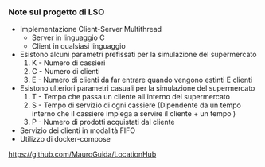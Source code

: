 ### Note sul progetto di LSO
- Implementazione Client-Server Multithread
	- Server in linguaggio C
	- Client in qualsiasi linguaggio
- Esistono alcuni parametri prefissati per la simulazione del supermercato
	1. K - Numero di cassieri
	2. C - Numero di clienti
	3. E - Numero di clienti da far entrare quando vengono estinti E clienti
- Esistono ulteriori parametri casuali per la simulazione del supermercato
	1. T - Tempo che passa un cliente all'interno del supermercato 
	2. S - Tempo di servizio di ogni cassiere (Dipendente da un tempo interno che il cassiere impiega a servire il cliente + un tempo )
	3. P - Numero di prodotti acquistati dal cliente
- Servizio dei clienti in modalità FIFO
- Utilizzo di docker-compose

https://github.com/MauroGuida/LocationHub